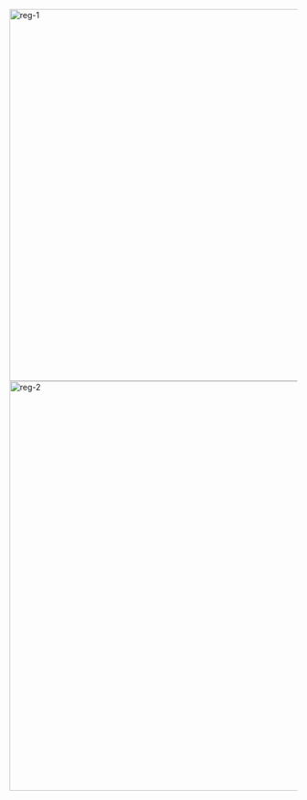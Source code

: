<br>

<img width="1173" height="651" alt="reg-1" src="https://github.com/user-attachments/assets/06aa7265-466c-4547-b29e-65f1b0bcc7fa" />

<br>

<img width="1253" height="717" alt="reg-2" src="https://github.com/user-attachments/assets/595723b2-eb1e-4c96-8324-1b8a7bcdf2f3" />

<br>
